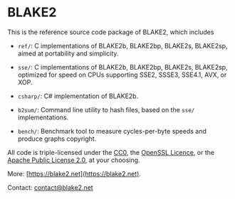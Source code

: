 # BLAKE2

This is the reference source code package of BLAKE2, which includes

* `ref/`: C implementations of BLAKE2b, BLAKE2bp, BLAKE2s, BLAKE2sp,
  aimed at portability and simplicity.

* `sse/`: C implementations of BLAKE2b, BLAKE2bp, BLAKE2s, BLAKE2sp,
  optimized for speed on CPUs supporting SSE2, SSSE3, SSE4.1, AVX, or
  XOP.

* `csharp/`: C# implementation of BLAKE2b.

* `b2sum/`: Command line utility to hash files, based on the `sse/`
  implementations.

* `bench/`: Benchmark tool to measure cycles-per-byte speeds and produce
  graphs copyright.

All code is triple-licensed under the [CC0](http://creativecommons.org/publicdomain/zero/1.0), the [OpenSSL Licence](https://www.openssl.org/source/license.html), or the [Apache Public License 2.0](http://www.apache.org/licenses/LICENSE-2.0),
at your choosing.

More: [https://blake2.net](https://blake2.net).

Contact: contact@blake2.net
